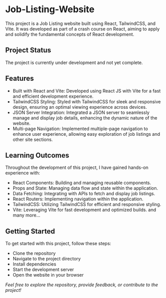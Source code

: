 # Job-Listing-Website
This project is a Job Listing website built using React, TailwindCSS, and Vite. It was developed as part of a crash course on React, aiming to apply and solidify the fundamental concepts of React development.

## Project Status
The project is currently under development and not yet complete.

## Features
- Built with React and Vite: Developed using React JS with Vite for a fast and efficient development experience.
- TailwindCSS Styling: Styled with TailwindCSS for sleek and responsive design, ensuring an optimal viewing experience across devices.
- JSON Server Integration: Integrated a JSON server to seamlessly manage and display job details, enhancing the dynamic nature of the website.
- Multi-page Navigation: Implemented multiple-page navigation to enhance user experience, allowing easy exploration of job listings and other site sections.

## Learning Outcomes
Throughout the development of this project, I have gained hands-on experience with:
- React Components: Building and managing reusable components.
- Props and State: Managing data flow and state within the application.
- Data Fetching: Integrating with APIs to fetch and display job listings.
- React Routers: Implementing navigation within the application.
- TailwindCSS: Utilizing TailwindCSS for efficient and responsive styling.
- Vite: Leveraging Vite for fast development and optimized builds.
and many more...

## Getting Started
To get started with this project, follow these steps:
- Clone the repository
- Navigate to the project directory
- Install dependencies
- Start the development server
- Open the website in your browser

*Feel free to explore the repository, provide feedback, or contribute to the project!*


